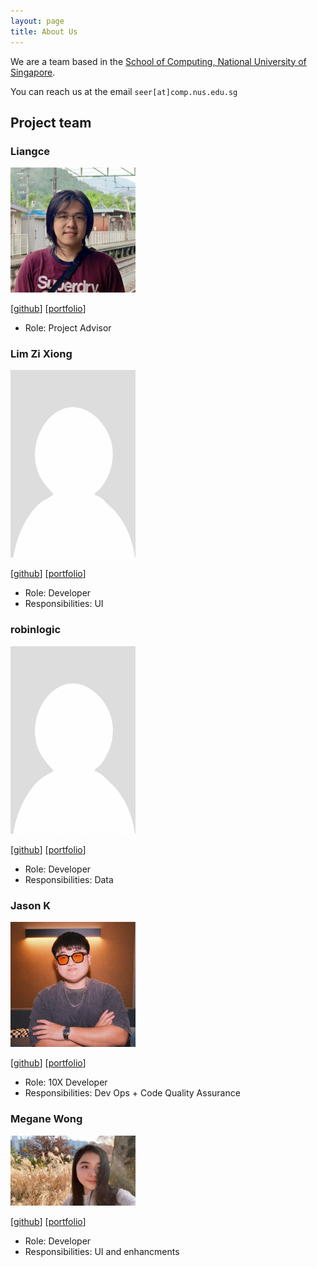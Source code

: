 ```yaml
---
layout: page
title: About Us
---
```


We are a team based in the [School of Computing, National University of Singapore](https://www.comp.nus.edu.sg).

You can reach us at the email `seer[at]comp.nus.edu.sg`

## Project team

### Liangce

<img src="images/habutiii.png" width="200px">

[[github](http://github.com/Habutiii)]
[[portfolio](team/habutiii.md)]

* Role: Project Advisor

### Lim Zi Xiong

<img src="images/lzx-999.png" width="200px">

[[github](http://github.com/lzx-999)]
[[portfolio](team/lzx-999.md)]

* Role: Developer
* Responsibilities: UI

### robinlogic

<img src="images/robinlogic.png" width="200px">

[[github](http://github.com/robinlogic)] [[portfolio](team/robinlogic.md)]

* Role: Developer
* Responsibilities: Data

### Jason K

<img src="images/k0p1-git.png" width="200px">

[[github](https://github.com/K0p1-Git)]
[[portfolio](team/k0p1-git.md)]

* Role: 10X Developer
* Responsibilities: Dev Ops + Code Quality Assurance

### Megane Wong

<img src="images/huffle-buffle.png" width="200px">

[[github](http://github.com/Huffle-Buffle)]
[[portfolio](team/huffle-buffle.md)]

* Role: Developer
* Responsibilities: UI and enhancments
